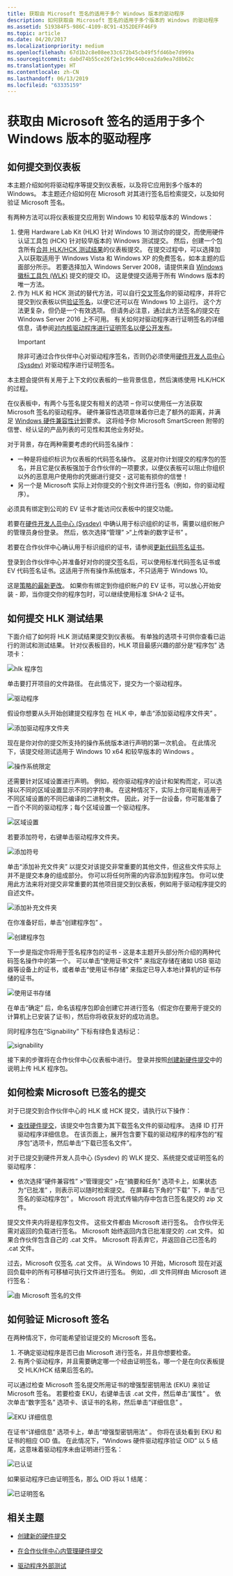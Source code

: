 ```yaml
---
title: 获取由 Microsoft 签名的适用于多个 Windows 版本的驱动程序
description: 如何获取由 Microsoft 签名的适用于多个版本的 Windows 的驱动程序
ms.assetid: 519384F5-986C-4109-8C91-4352DEFF46F9
ms.topic: article
ms.date: 04/20/2017
ms.localizationpriority: medium
ms.openlocfilehash: 67d1b2c8e08ee33c672b45cb49f5fd46be7d999a
ms.sourcegitcommit: dabd74b55ce26f2e1c99c440cea2da9ea7d8b62c
ms.translationtype: HT
ms.contentlocale: zh-CN
ms.lasthandoff: 06/13/2019
ms.locfileid: "63335159"
---
```

# <a name="get-drivers-signed-by-microsoft-for-multiple-windows-versions"></a>获取由 Microsoft 签名的适用于多个 Windows 版本的驱动程序

## <a name="how-to-submit-to-the-dashboard"></a>如何提交到仪表板

本主题介绍如何将驱动程序等提交到仪表板，以及将它应用到多个版本的 Windows。 本主题还介绍如何在 Microsoft 对其进行签名后检索提交，以及如何验证 Microsoft 签名。

有两种方法可以将仪表板提交应用到 Windows 10 和较早版本的 Windows：

1. 使用 Hardware Lab Kit (HLK) 针对 Windows 10 测试你的提交，而使用硬件认证工具包 (HCK) 针对较早版本的 Windows 测试提交。 然后，创建一个包含所有[合并 HLK/HCK 测试结果](https://msdn.microsoft.com/library/windows/hardware/dn939938.aspx)的仪表板提交。 在提交过程中，可以选择加入以获取适用于 Windows Vista 和 Windows XP 的免费签名，如本主题的后面部分所示。 若要选择加入 Windows Server 2008，请提供来自 [Windows 徽标工具包 (WLK)](https://www.microsoft.com/download/details.aspx?id=39359) 提交的提交 ID。 这是使提交适用于所有 Windows 版本的唯一方法。
2. 作为 HLK 和 HCK 测试的替代方法，可以自行[交叉签名](https://msdn.microsoft.com/library/windows/hardware/dn170454.aspx)你的驱动程序，并将它提交到仪表板以供[验证签名](attestation-signing-a-kernel-driver-for-public-release.md)，以便它还可以在 Windows 10 上运行。 这个方法更复杂，但仍是一个有效选项。 但请务必注意，通过此方法签名的提交在 Windows Server 2016 上不可用。 有关如何对驱动程序进行证明签名的详细信息，请参阅[对内核驱动程序进行证明签名以便公开发布](attestation-signing-a-kernel-driver-for-public-release.md)。
    > [!IMPORTANT]
    > 除非可通过合作伙伴中心对驱动程序签名，否则仍必须使用[硬件开发人员中心 (Sysdev)](dashboard-services.md) 对驱动程序进行证明签名。

本主题会提供有关用于上下文的仪表板的一些背景信息，然后演练使用 HLK/HCK 的过程。

在仪表板中，有两个与签名提交有相关的选项 – 你可以使用任一方法获取 Microsoft 签名的驱动程序。 硬件兼容性选项意味着你已走了额外的距离，并满足 [Windows 硬件兼容性计划](https://msdn.microsoft.com/library/windows/hardware/dn922588.aspx)要求。 这将给予你 Microsoft SmartScreen 附带的信誉、经认证的产品列表的可见性和其他业务好处。

对于背景，存在两种需要考虑的代码签名操作：

- 一种是将组织标识为仪表板的代码签名操作。 这是对你计划提交的程序包的签名，并且它是仪表板强加于合作伙伴的一项要求，以便仪表板可以阻止你组织以外的恶意用户使用你的凭据进行提交 - 这可能有损你的信誉！
- 另一个是 Microsoft 实际上对你提交的个别文件进行签名（例如，你的驱动程序）。

必须具有绑定到公司的 EV 证书才能访问仪表板中的提交功能。

若要在[硬件开发人员中心 (Sysdev)](dashboard-services.md) 中确认用于标识组织的证书，需要以组织帐户的管理员身份登录。 然后，依次选择“管理”  &gt;“上传新的数字证书”  。

若要在合作伙伴中心确认用于标识组织的证书，请参阅[更新代码签名证书](https://msdn.microsoft.com/library/windows/hardware/mt786467)。

登录到合作伙伴中心并准备好对你的提交签名后，可以使用标准代码签名证书或 EV 代码签名证书。这适用于所有操作系统版本，不只适用于 Windows 10。

这是[策略的最新更改](http://blogs.msdn.com/b/windows_hardware_certification/archive/2015/10/20/update-on-sysdev-ev-certificate-requirement.aspx)。 如果你有绑定到你组织帐户的 EV 证书，可以放心开始安装 - 即，当你提交你的程序包时，可以继续使用标准 SHA-2 证书。

## <a name="how-to-submit-hlk-test-results"></a>如何提交 HLK 测试结果

下面介绍了如何将 HLK 测试结果提交到仪表板。 有单独的选项卡可供你查看已运行的测试和测试结果。 针对仪表板目的，HLK 项目最感兴趣的部分是“程序包”  选项卡：

![hlk 程序包](images/hlkpackage.png)

单击要打开项目的文件路径。 在此情况下，提交为一个驱动程序。

![驱动程序](images/capture.png)

假设你想要从头开始创建提交程序包 在 HLK 中，单击“添加驱动程序文件夹”  。

![添加驱动程序文件夹](images/adddriverfolder.png)

现在是你对你的提交所支持的操作系统版本进行声明的第一次机会。 在此情况下，该提交经测试适用于 Windows 10 x64 和较早版本的 Windows 。

![操作系统限定](images/osqualifications.png)

还需要针对区域设置进行声明。 例如，视你驱动程序的设计和架构而定，可以选择以不同的区域设置显示不同的字符串。 在这种情况下，实际上你可能有适用于不同区域设置的不同已编译的二进制文件。 因此，对于一台设备，你可能准备了一百个不同的驱动程序；每个区域设置一个驱动程序。

![区域设置](images/locales.png)

若要添加符号，右键单击驱动程序文件夹。

![添加符号](images/addsymbols.png)

单击“添加补充文件夹”  以提交对该提交非常重要的其他文件，但这些文件实际上并不是提交本身的组成部分。 你可以将任何所需的内容添加到程序包。 你可以使用此方法来将对提交非常重要的其他项目提交到仪表板，例如用于驱动程序提交的自述文件。

![添加补充文件夹](images/addsupplementalfolder.png)

在你准备好后，单击“创建程序包”  。

![创建程序包](images/createpackage.png)

下一步是指定你将用于签名程序包的证书 - 这是本主题开头部分所介绍的两种代码签名操作中的第一个。 可以单击“使用证书文件”  来指定存储在诸如 USB 驱动器等设备上的证书，或者单击“使用证书存储”  来指定已导入本地计算机的证书存储的证书。

![使用证书存储](images/usecertstore.png)

在单击“确定”  后，命名该程序包即会创建它并进行签名（假定你在要用于提交的计算机上已安装了证书），然后你将收获友好的成功消息。

同时程序包在“Signability”  下标有绿色复选标记：

![signability](images/signability.png)

接下来的步骤将在合作伙伴中心仪表板中进行。 登录并按照[创建新硬件提交](create-a-new-hardware-submission.md)中的说明上传 HLK 程序包。

## <a name="how-to-retrieve-a-submission-after-microsoft-signs-it"></a>如何检索 Microsoft 已签名的提交

对于已提交到合作伙伴中心的 HLK 或 HCK 提交，请执行以下操作：

- [查找硬件提交](manage-your-hardware-submissions.md)，该提交中包含要为其下载签名文件的驱动程序。 选择 ID 打开驱动程序详细信息。 在该页面上，展开包含要下载的驱动程序的程序包的“程序包”选项卡，然后单击“下载已签名文件”。

对于已提交到硬件开发人员中心 (Sysdev) 的 WLK 提交、系统提交或证明签名的驱动程序：

- 依次选择“硬件兼容性”  &gt;“管理提交”  &gt;在“摘要和任务”  选项卡上，如果状态为“已批准”  ，则表示可以随时检索提交。 在屏幕右下角的“下载”  下，单击“已签名的驱动程序包”  。 Microsoft 将流式传输内存中包含已签名提交的 zip 文件。

提交文件夹内将是程序包文件。 这些文件都由 Microsoft 进行签名。 合作伙伴无需对返回的负载进行签名。 Microsoft 始终返回内含已批准提交的 .cat 文件。 如果合作伙伴包含自己的 .cat 文件。 Microsoft 将丢弃它，并返回自己已签名的 .cat 文件。

过去，Microsoft 仅签名 .cat 文件。 从 Windows 10 开始，Microsoft 现在对返回负载中的所有可移植可执行文件进行签名。 例如，.dll 文件同样由 Microsoft 进行签名：

![由 Microsoft 签名的文件](images/filessignedbymicrosoft.png)

## <a name="how-to-validate-the-microsoft-signature"></a>如何验证 Microsoft 签名

在两种情况下，你可能希望验证提交的 Microsoft 签名。

1. 不确定驱动程序是否已由 Microsoft 进行签名，并且你想要检查。
2. 有两个驱动程序，并且需要确定哪一个经由证明签名，哪一个是在向仪表板提交 HLK/HCK 结果后签名的。

可以通过检查 Microsoft 签名提交所用证书的增强型密钥用法 (EKU) 来验证 Microsoft 签名。 若要检查 EKU，右键单击该 .cat 文件，然后单击“属性”  。 依次单击“数字签名”  选项卡、该证书的名称，然后单击“详细信息”  。

![EKU 详细信息](images/ekudetails.png)

在证书“详细信息”  选项卡上，单击“增强型密钥用法”  。 你将在该处看到 EKU 和证书的相应 OID 值。 在此情况下，“Windows 硬件驱动程序验证 OID”  以 5 结尾，这意味着驱动程序未由证明进行签名：

![已认证](images/certified.png)

如果驱动程序已由证明签名，那么 OID 将以 1 结尾：

![已证明签名](images/attested.png)

## <a name="related-topics"></a>相关主题

- [创建新的硬件提交](create-a-new-hardware-submission.md)

- [在合作伙伴中心内管理硬件提交](manage-your-hardware-submissions.md)

- [驱动程序外部测试](driver-flighting.md)
